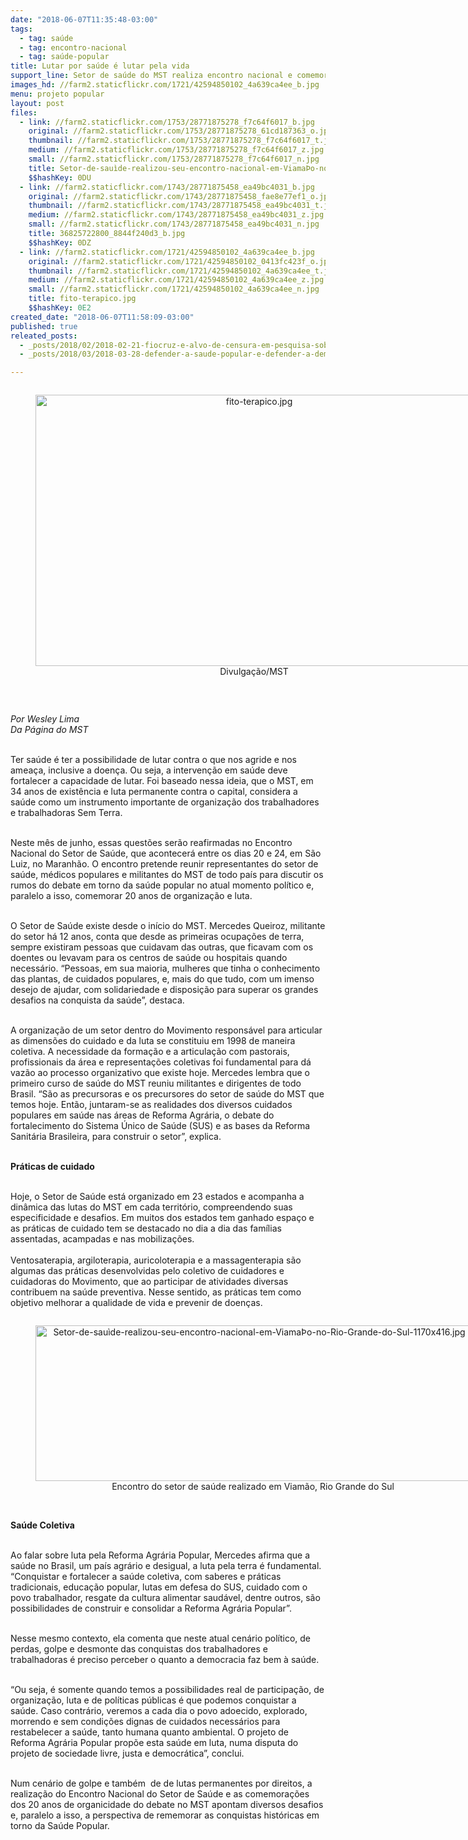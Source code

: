 ```yaml
---
date: "2018-06-07T11:35:48-03:00"
tags:
  - tag: saúde
  - tag: encontro-nacional
  - tag: saúde-popular
title: Lutar por saúde é lutar pela vida
support_line: Setor de saúde do MST realiza encontro nacional e comemora 20 anos de organização
images_hd: //farm2.staticflickr.com/1721/42594850102_4a639ca4ee_b.jpg
menu: projeto popular
layout: post
files:
  - link: //farm2.staticflickr.com/1753/28771875278_f7c64f6017_b.jpg
    original: //farm2.staticflickr.com/1753/28771875278_61cd187363_o.jpg
    thumbnail: //farm2.staticflickr.com/1753/28771875278_f7c64f6017_t.jpg
    medium: //farm2.staticflickr.com/1753/28771875278_f7c64f6017_z.jpg
    small: //farm2.staticflickr.com/1753/28771875278_f7c64f6017_n.jpg
    title: Setor-de-sauìde-realizou-seu-encontro-nacional-em-ViamaÞo-no-Rio-Grande-do-Sul-1170x416.jpg
    $$hashKey: 0DU
  - link: //farm2.staticflickr.com/1743/28771875458_ea49bc4031_b.jpg
    original: //farm2.staticflickr.com/1743/28771875458_fae8e77ef1_o.jpg
    thumbnail: //farm2.staticflickr.com/1743/28771875458_ea49bc4031_t.jpg
    medium: //farm2.staticflickr.com/1743/28771875458_ea49bc4031_z.jpg
    small: //farm2.staticflickr.com/1743/28771875458_ea49bc4031_n.jpg
    title: 36825722800_8844f240d3_b.jpg
    $$hashKey: 0DZ
  - link: //farm2.staticflickr.com/1721/42594850102_4a639ca4ee_b.jpg
    original: //farm2.staticflickr.com/1721/42594850102_0413fc423f_o.jpg
    thumbnail: //farm2.staticflickr.com/1721/42594850102_4a639ca4ee_t.jpg
    medium: //farm2.staticflickr.com/1721/42594850102_4a639ca4ee_z.jpg
    small: //farm2.staticflickr.com/1721/42594850102_4a639ca4ee_n.jpg
    title: fito-terapico.jpg
    $$hashKey: 0E2
created_date: "2018-06-07T11:58:09-03:00"
published: true
releated_posts:
  - _posts/2018/02/2018-02-21-fiocruz-e-alvo-de-censura-em-pesquisa-sobre-agrotoxicos.md
  - _posts/2018/03/2018-03-28-defender-a-saude-popular-e-defender-a-democracia-e-o-povo-afirma-dirigente-do-mst.md

---
```

<div style="text-align:center">
<figure class="image" style="display:inline-block"><img alt="fito-terapico.jpg" height="434" src="//farm2.staticflickr.com/1721/42594850102_4a639ca4ee_b.jpg" width="700" />
<figcaption>Divulga&ccedil;&atilde;o/MST</figcaption>
</figure>
</div>

<p>&nbsp;</p>

<p><em>Por Wesley Lima<br />
Da P&aacute;gina do MST</em></p>

<p><br />
Ter sa&uacute;de &eacute; ter a possibilidade de lutar contra o que nos agride e nos amea&ccedil;a, inclusive a doen&ccedil;a. Ou seja, a interven&ccedil;&atilde;o em sa&uacute;de deve fortalecer a capacidade de lutar. Foi baseado nessa ideia, que o MST, em 34 anos de exist&ecirc;ncia e luta permanente contra o capital, considera a sa&uacute;de como um instrumento importante de organiza&ccedil;&atilde;o dos trabalhadores e trabalhadoras Sem Terra.</p>

<p><br />
Neste m&ecirc;s de junho, essas quest&otilde;es ser&atilde;o reafirmadas no Encontro Nacional do Setor de Sa&uacute;de, que acontecer&aacute; entre os dias 20 e 24, em S&atilde;o Luiz, no Maranh&atilde;o. O encontro pretende reunir representantes do setor de sa&uacute;de, m&eacute;dicos populares e militantes do MST de todo pa&iacute;s para discutir os rumos do debate em torno da sa&uacute;de popular no atual momento pol&iacute;tico e, paralelo a isso, comemorar 20 anos de organiza&ccedil;&atilde;o e luta.</p>

<p><br />
O Setor de Sa&uacute;de existe desde o in&iacute;cio do MST. Mercedes Queiroz, militante do setor h&aacute; 12 anos, conta que desde as primeiras ocupa&ccedil;&otilde;es de terra, sempre existiram pessoas que cuidavam das outras, que ficavam com os doentes ou levavam para os centros de sa&uacute;de ou hospitais quando necess&aacute;rio. &ldquo;Pessoas, em sua maioria, mulheres que tinha o conhecimento das plantas, de cuidados populares, e, mais do que tudo, com um imenso desejo de ajudar, com solidariedade e disposi&ccedil;&atilde;o para superar os grandes desafios na conquista da sa&uacute;de&rdquo;, destaca.</p>

<p><br />
A organiza&ccedil;&atilde;o de um setor dentro do Movimento respons&aacute;vel para articular as dimens&otilde;es do cuidado e da luta se constituiu em 1998 de maneira coletiva. A necessidade da forma&ccedil;&atilde;o e a articula&ccedil;&atilde;o com pastorais, profissionais da &aacute;rea e representa&ccedil;&otilde;es coletivas foi fundamental para d&aacute; vaz&atilde;o ao processo organizativo que existe hoje. Mercedes lembra que o primeiro curso de sa&uacute;de do MST reuniu militantes e dirigentes de todo Brasil. &ldquo;S&atilde;o as precursoras e os precursores do setor de sa&uacute;de do MST que temos hoje. Ent&atilde;o, juntaram-se as realidades dos diversos cuidados populares em sa&uacute;de nas &aacute;reas de Reforma Agr&aacute;ria, o debate do fortalecimento do Sistema &Uacute;nico de Sa&uacute;de (SUS) e as bases da Reforma Sanit&aacute;ria Brasileira, para construir o setor&rdquo;, explica.</p>

<p><br />
<strong>Pr&aacute;ticas de cuidado</strong></p>

<p><br />
Hoje, o Setor de Sa&uacute;de est&aacute; organizado em 23 estados e acompanha a din&acirc;mica das lutas do MST em cada territ&oacute;rio, compreendendo suas especificidade e desafios. Em muitos dos estados tem ganhado espa&ccedil;o e as pr&aacute;ticas de cuidado tem se destacado no dia a dia das fam&iacute;lias assentadas, acampadas e nas mobiliza&ccedil;&otilde;es.<br />
<br />
Ventosaterapia, argiloterapia, auricoloterapia e a massagenterapia s&atilde;o algumas das pr&aacute;ticas desenvolvidas pelo coletivo de cuidadores e cuidadoras do Movimento, que ao participar de atividades diversas contribuem na sa&uacute;de preventiva. Nesse sentido, as pr&aacute;ticas tem como objetivo melhorar a qualidade de vida e prevenir de doen&ccedil;as.</p>

<div style="text-align:center">
<figure class="image" style="display:inline-block"><img alt="Setor-de-sauìde-realizou-seu-encontro-nacional-em-ViamaÞo-no-Rio-Grande-do-Sul-1170x416.jpg" height="249" src="//farm2.staticflickr.com/1753/28771875278_f7c64f6017_b.jpg" width="700" />
<figcaption>Encontro do setor de sa&uacute;de realizado em Viam&atilde;o, Rio Grande do Sul&nbsp;</figcaption>
</figure>
</div>

<p><br />
<strong>Sa&uacute;de Coletiva</strong></p>

<p><br />
Ao falar sobre luta pela Reforma Agr&aacute;ria Popular, Mercedes afirma que a sa&uacute;de no Brasil, um pa&iacute;s agr&aacute;rio e desigual, a luta pela terra &eacute; fundamental. &ldquo;Conquistar e fortalecer a sa&uacute;de coletiva, com saberes e pr&aacute;ticas tradicionais, educa&ccedil;&atilde;o popular, lutas em defesa do SUS, cuidado com o povo trabalhador, resgate da cultura alimentar saud&aacute;vel, dentre outros, s&atilde;o possibilidades de construir e consolidar a Reforma Agr&aacute;ria Popular&rdquo;.</p>

<p><br />
Nesse mesmo contexto, ela comenta que neste atual cen&aacute;rio pol&iacute;tico, de perdas, golpe e desmonte das conquistas dos trabalhadores e trabalhadoras &eacute; preciso perceber o quanto a democracia faz bem&nbsp;&agrave; sa&uacute;de.</p>

<p><br />
&ldquo;Ou seja, &eacute; somente quando temos a possibilidades real de participa&ccedil;&atilde;o, de organiza&ccedil;&atilde;o, luta e de pol&iacute;ticas p&uacute;blicas &eacute; que podemos conquistar a sa&uacute;de. Caso contr&aacute;rio, veremos a cada dia o povo adoecido, explorado, morrendo e sem condi&ccedil;&otilde;es dignas de cuidados necess&aacute;rios para restabelecer a sa&uacute;de, tanto humana quanto ambiental. O projeto de Reforma Agr&aacute;ria Popular prop&otilde;e esta sa&uacute;de em luta, numa disputa do projeto de sociedade livre, justa e democr&aacute;tica&rdquo;, conclui.</p>

<p><br />
Num cen&aacute;rio de golpe e tamb&eacute;m&nbsp;&nbsp;de de lutas permanentes por direitos, a realiza&ccedil;&atilde;o do Encontro Nacional do Setor de Sa&uacute;de e as comemora&ccedil;&otilde;es dos 20 anos de organicidade do debate no MST apontam diversos desafios e, paralelo a isso, a perspectiva de rememorar as conquistas hist&oacute;ricas em torno da Sa&uacute;de Popular.</p>
